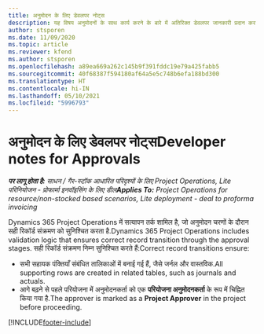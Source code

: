 ```yaml
---
title: अनुमोदन के लिए डेवलपर नोट्स
description: यह विषय अनुमोदनों के साथ कार्य करने के बारे में अतिरिक्त डेवलपर जानकारी प्रदान करता है.
author: stsporen
ms.date: 11/09/2020
ms.topic: article
ms.reviewer: kfend
ms.author: stsporen
ms.openlocfilehash: a89ea669a262c145b9f391fddc19e79a425fabb5
ms.sourcegitcommit: 40f68387f594180af64a5e5c748b6efa188bd300
ms.translationtype: HT
ms.contentlocale: hi-IN
ms.lasthandoff: 05/10/2021
ms.locfileid: "5996793"
---
```

# <a name="developer-notes-for-approvals"></a><span data-ttu-id="84f8e-103">अनुमोदन के लिए डेवलपर नोट्स</span><span class="sxs-lookup"><span data-stu-id="84f8e-103">Developer notes for Approvals</span></span>

<span data-ttu-id="84f8e-104">_**पर लागू होता है:** साधन / गैर-स्टॉक आधारित परिदृश्यों के लिए Project Operations, Lite परिनियोजन - प्रोफार्मा इनवॉइसिंग के लिए डील_</span><span class="sxs-lookup"><span data-stu-id="84f8e-104">_**Applies To:** Project Operations for resource/non-stocked based scenarios, Lite deployment - deal to proforma invoicing_</span></span>

<span data-ttu-id="84f8e-105">Dynamics 365 Project Operations में सत्यापन तर्क शामिल है, जो अनुमोदन चरणों के दौरान सही रिकॉर्ड संक्रमण को सुनिश्चित करता है.</span><span class="sxs-lookup"><span data-stu-id="84f8e-105">Dynamics 365 Project Operations includes validation logic that ensures correct record transition through the approval stages.</span></span> <span data-ttu-id="84f8e-106">सही रिकॉर्ड संक्रमण निम्न सुनिश्चित करते हैं:</span><span class="sxs-lookup"><span data-stu-id="84f8e-106">Correct record transitions ensure:</span></span> 

  - <span data-ttu-id="84f8e-107">सभी सहायक पंक्तियाँ संबंधित तालिकाओं में बनाई गई हैं, जैसे जर्नल और वास्तविक.</span><span class="sxs-lookup"><span data-stu-id="84f8e-107">All supporting rows are created in related tables, such as journals and actuals.</span></span>
  - <span data-ttu-id="84f8e-108">आगे बढ़ने से पहले परियोजना में अनुमोदनकर्ता को एक **परियोजना अनुमोदनकर्ता** के रूप में चिह्नित किया गया है.</span><span class="sxs-lookup"><span data-stu-id="84f8e-108">The approver is marked as a **Project Approver** in the project before proceeding.</span></span>


[!INCLUDE[footer-include](../includes/footer-banner.md)]